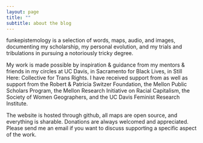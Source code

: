 ```yaml
---
layout: page
title: ""
subtitle: about the blog
---
```


funkepistemology is a selection of words, maps, audio, and images, documenting my scholarship, my personal evolution, and my trials and tribulations in pursuing a notoriously tricky degree.

My work is made possible by inspiration & guidance from my mentors & friends in my circles at UC Davis, in Sacramento for Black Lives, in Still Here: Collective for Trans Rights. I have received support from as well as support from the Robert & Patricia Switzer Foundation, the Mellon Public Scholars Program, the Mellon Research Initiative on Racial Capitalism, the Society of Women Geographers, and the UC Davis Feminist Research Institute.

The website is hosted through github, all maps are open source, and everything is sharable.  Donations are always welcomed and appreciated.  Please send me an email if you want to discuss supporting a specific aspect of the work. 
